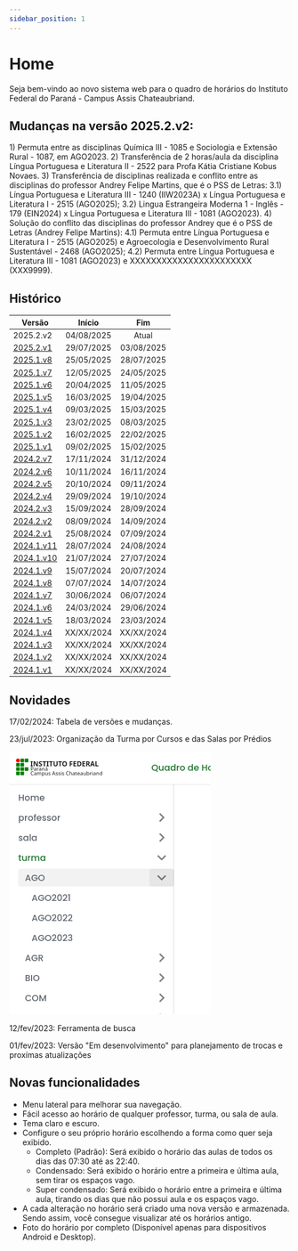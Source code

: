 ```yaml
---
sidebar_position: 1
---
```


# Home

<p>
  Seja bem-vindo ao novo sistema web para o quadro de horários do Instituto Federal do Paraná - Campus Assis Chateaubriand. 
</p>

## Mudanças na versão 2025.2.v2:
<p>
  1) Permuta entre as disciplinas Química III - 1085 e Sociologia e Extensão Rural - 1087, em AGO2023.
  2) Transferência de 2 horas/aula da disciplina Língua Portuguesa e Literatura II - 2522 para Profa Kátia Cristiane Kobus Novaes.
  3) Transferência de disciplinas realizada e conflito entre as disciplinas do professor Andrey Felipe Martins, que é o PSS de Letras:
    3.1) Língua Portuguesa e Literatura III - 1240 (IIW2023A) x Língua Portuguesa e Literatura I - 2515 (AGO2025);
    3.2) Lingua Estrangeira Moderna 1 - Inglês - 179 (EIN2024) x Língua Portuguesa e Literatura III - 1081 (AGO2023).
  4) Solução do conflito das disciplinas do professor Andrey que é o PSS de Letras (Andrey Felipe Martins):
    4.1) Permuta entre Língua Portuguesa e Literatura I - 2515 (AGO2025) e Agroecologia e Desenvolvimento Rural Sustentável - 2468 (AGO2025);
    4.2) Permuta entre Língua Portuguesa e Literatura III - 1081 (AGO2023) e XXXXXXXXXXXXXXXXXXXXXXX (XXX9999).
  
</p>



## Histórico

| Versão    |   Início   |     Fim    |
|-----------|:----------:|:----------:|
| 2025.2.v2 | 04/08/2025 | Atual | 
| [2025.2.v1](/docs/2025.2.1/intro) | 29/07/2025 | 03/08/2025 |
| [2025.1.v8](/docs/2025.1.8/intro) | 25/05/2025 | 28/07/2025 |
| [2025.1.v7](/docs/2025.1.7/intro) | 12/05/2025 | 24/05/2025 |
| [2025.1.v6](/docs/2025.1.6/intro) | 20/04/2025 | 11/05/2025 |
| [2025.1.v5](/docs/2025.1.5/intro) | 16/03/2025 | 19/04/2025 |
| [2025.1.v4](/docs/2025.1.4/intro) | 09/03/2025 | 15/03/2025 |
| [2025.1.v3](/docs/2025.1.3/intro) | 23/02/2025 | 08/03/2025 |
| [2025.1.v2](/docs/2025.1.2/intro) | 16/02/2025 | 22/02/2025 |
| [2025.1.v1](/docs/2025.1.1/intro) | 09/02/2025 | 15/02/2025 |
| [2024.2.v7](/docs/2024.2.7/intro) | 17/11/2024 | 31/12/2024 |
| [2024.2.v6](/docs/2024.2.6/intro) | 10/11/2024 | 16/11/2024 |
| [2024.2.v5](/docs/2024.2.5/intro) | 20/10/2024 | 09/11/2024 |
| [2024.2.v4](/docs/2024.2.4/intro) | 29/09/2024 | 19/10/2024 |
| [2024.2.v3](/docs/2024.2.3/intro) | 15/09/2024 | 28/09/2024 |
| [2024.2.v2](/docs/2024.2.2/intro) | 08/09/2024 | 14/09/2024 |
| [2024.2.v1](/docs/2024.2.1/intro) | 25/08/2024 | 07/09/2024 |
| [2024.1.v11](/docs/2024.1.11/intro) | 28/07/2024 | 24/08/2024 |
| [2024.1.v10](/docs/2024.1.10/intro) | 21/07/2024 | 27/07/2024 |
| [2024.1.v9](/docs/2024.1.9/intro) | 15/07/2024 | 20/07/2024 |
| [2024.1.v8](/docs/2024.1.8/intro) | 07/07/2024 | 14/07/2024 |
| [2024.1.v7](/docs/2024.1.7/intro) | 30/06/2024 | 06/07/2024 |
| [2024.1.v6](/docs/2024.1.6/intro) | 24/03/2024 | 29/06/2024 |
| [2024.1.v5](/docs/2024.1.5/intro) | 18/03/2024 | 23/03/2024 |
| [2024.1.v4](/docs/2024.1.4/intro) | XX/XX/2024 | XX/XX/2024 |
| [2024.1.v3](/docs/2024.1.3/intro) | XX/XX/2024 | XX/XX/2024 |
| [2024.1.v2](/docs/2024.1.2/intro) | XX/XX/2024 | XX/XX/2024 |
| [2024.1.v1](/docs/2024.1.1/intro) | XX/XX/2024 | XX/XX/2024 |




## Novidades

17/02/2024: Tabela de versões e mudanças.

23/jul/2023: Organização da Turma por Cursos e das Salas por Prédios

![novidade_menu_grupo](./assets/novidade_menu_grupo.png)

12/fev/2023: Ferramenta de busca

01/fev/2023: Versão "Em desenvolvimento" para planejamento de trocas e proxímas atualizações

## Novas funcionalidades


- Menu lateral para melhorar sua navegação.
- Fácil acesso ao horário de qualquer professor, turma, ou sala de aula.
- Tema claro e escuro.
- Configure o seu próprio horário escolhendo a forma como quer seja exibido.
  - Completo (Padrão): Será exibido o horário das aulas de todos os dias das 07:30 até as 22:40.
  - Condensado: Será exibido o horário entre a primeira e última aula, sem tirar os espaços vago.
  - Super condensado: Será exibido o horário entre a primeira e última aula, tirando os dias que não possui aula e os espaços vago.
- A cada alteração no horário será criado uma nova versão e armazenada. Sendo assim, você consegue visualizar até os horários antigo.
- Foto do horário por completo (Disponível apenas para dispositivos Android e Desktop).
